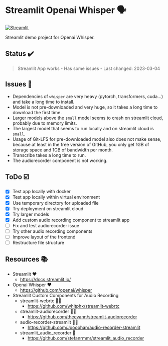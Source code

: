 # Streamlit Openai Whisper 🗣️

[![Streamlit](https://img.shields.io/badge/Go%20To-Streamlit%20Cloud-red?logo=streamlit)](https://franky1-whisper-streamlit-app-ode4s8.streamlit.app/)

Streamlit demo project for Openai Whisper.

## Status ✔️

> Streamlit App works - Has some issues - Last changed: 2023-03-04

## Issues 🚩

- Dependencies of `whisper` are very heavy (pytorch, transformers, cuda...) and take a long time to install.
- Model is not pre-downloaded and very huge, so it takes a long time to download the first time.
- Larger models above the `small` model seems to crash on streamlit cloud, probably due to memory limits.
- The largest model that seems to run locally and on streamlit cloud is `small`.
- Usage of Git-LFS for pre-downloaded model also does not make sense, because at least in the free version of GitHub, you only get 1GB of storage space and 1GB of bandwidth per month.
- Transcribe takes a long time to run.
- The audiorecorder component is not working.

## ToDo ☑️

- [x] Test app locally with docker
- [x] Test app locally within virtual environment
- [x] Use temporary directory for uploaded file
- [x] Try deployment on streamlit cloud
- [x] Try larger models
- [x] Add custom audio recording component to streamlit app
- [ ] Fix and test audiorecorder issue
- [ ] Try other audio recording components
- [ ] Improve layout of the frontend
- [ ] Restructure file structure

## Resources 📚

- Streamlit ❤️
  - <https://docs.streamlit.io/>
- Openai Whisper ❤️
  - <https://github.com/openai/whisper>
- Streamlit Custom Components for Audio Recording
  - streamlit-webrtc 🤷‍♂️
    - <https://github.com/whitphx/streamlit-webrtc>
  - streamlit-audiorecorder 🤷‍♂️
    - <https://github.com/theevann/streamlit-audiorecorder>
  - audio-recorder-streamlit 🤷‍♂️
    - <https://github.com/Joooohan/audio-recorder-streamlit>
  - streamlit_audio_recorder 🤔
    - <https://github.com/stefanrmmr/streamlit_audio_recorder>
